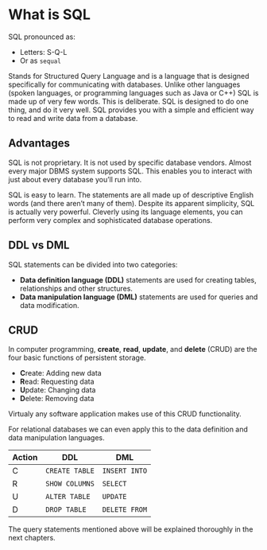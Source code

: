 # What is SQL

SQL pronounced as:

* Letters: S-Q-L
* Or as `sequal`

Stands for Structured Query Language and is a language that is designed specifically for communicating with databases. Unlike other languages \(spoken languages, or programming languages such as Java or C++\) SQL is made up of very few words. This is deliberate. SQL is designed to do one thing, and do it very well. SQL provides you with a simple and efficient way to read and write data from a database.

## Advantages

SQL is not proprietary. It is not used by specific database vendors. Almost every major DBMS system supports SQL. This enables you to interact with just about every database you’ll run into.

SQL is easy to learn. The statements are all made up of descriptive English words \(and there aren’t many of them\). Despite its apparent simplicity, SQL is actually very powerful. Cleverly using its language elements, you can perform very complex and sophisticated database operations.

## DDL vs DML

SQL statements can be divided into two categories:

* **Data definition language \(DDL\)** statements are used for creating tables, relationships and other structures.
* **Data manipulation language \(DML\)** statements are used for queries and data modification.

## CRUD

In computer programming, **create**, **read**, **update**, and **delete** (CRUD) are the four basic functions of persistent storage.

* **C**reate: Adding new data
* **R**ead: Requesting data
* **U**pdate: Changing data
* **D**elete: Removing data

Virtualy any software application makes use of this CRUD functionality.

For relational databases we can even apply this to the data definition and data manipulation languages.

Action | DDL | DML
---|---|---
C | `CREATE TABLE` | `INSERT INTO`
R | `SHOW COLUMNS` | `SELECT`
U | `ALTER TABLE` | `UPDATE`
D | `DROP TABLE` | `DELETE FROM`

The query statements mentioned above will be explained thoroughly in the next chapters.
